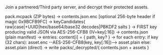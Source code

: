 Join a partnered/Third party server, and decrypt their protected assets. 

pack.mcpack (ZIP bytes)
  -> contents.json.enc [optional 256-byte header if magic 0x9BCFB9FC]
    -> keyCandidates{ raw|case|+UUID|hex/base64/base32 decodes|PBKDF2 salts }
      -> FIRST key producing valid JSON via AES-256-CFB8 (IV=key[:16])
        -> contents.json (plain manifest)
          -> entries: content[i] = { path, key? }
            -> for each entry:
                 if key (32 chars): asset.enc --AES-256-CFB8(key, key[:16])--> asset.plain
                 else: asset.plain (direct)
                   -> write packs/<base>_decrypted/{ contents.json + assets }
